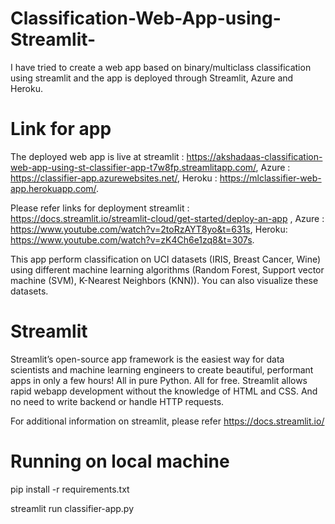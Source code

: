 # Classification-Web-App-using-Streamlit-
I have tried to create a web app based on binary/multiclass classification using streamlit and the app is deployed through Streamlit, Azure and Heroku.

# Link for app
The deployed web app is live at streamlit : https://akshadaas-classification-web-app-using-st-classifier-app-t7w8fp.streamlitapp.com/, Azure : https://classifier-app.azurewebsites.net/, Heroku : https://mlclassifier-web-app.herokuapp.com/. 

Please refer links for deployment streamlit : https://docs.streamlit.io/streamlit-cloud/get-started/deploy-an-app , Azure : https://www.youtube.com/watch?v=2toRzAYT8yo&t=631s,  Heroku: https://www.youtube.com/watch?v=zK4Ch6e1zq8&t=307s.

This app perform classification on UCI datasets (IRIS, Breast Cancer, Wine) using different machine learning algorithms (Random Forest, Support vector machine (SVM), K-Nearest Neighbors (KNN)). You can also visualize these datasets. 

# Streamlit
Streamlit’s open-source app framework is the easiest way for data scientists and machine learning engineers to create beautiful, performant apps in only a few hours! All in pure Python. All for free. Streamlit allows rapid webapp development without the knowledge of HTML and CSS. And no need to write backend or handle HTTP requests. 

For additional information on streamlit, please refer https://docs.streamlit.io/

# Running on local machine

pip install -r requirements.txt

streamlit run classifier-app.py

